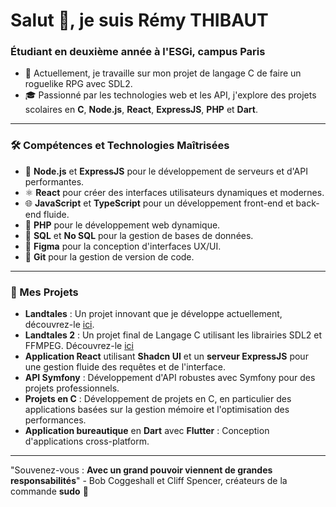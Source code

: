 # Salut 👋, je suis Rémy THIBAUT
### Étudiant en deuxième année à l'ESGi, campus Paris

- 🌱 Actuellement, je travaille sur mon projet de langage C de faire un roguelike RPG avec SDL2.
- 🎓 Passionné par les technologies web et les API, j'explore des projets scolaires en **C**, **Node.js**, **React**, **ExpressJS**, **PHP** et **Dart**.

---

### 🛠️ Compétences et Technologies Maîtrisées

- 🚀 **Node.js** et **ExpressJS** pour le développement de serveurs et d'API performantes.
- ⚛️ **React** pour créer des interfaces utilisateurs dynamiques et modernes.
- 🌐 **JavaScript** et **TypeScript** pour un développement front-end et back-end fluide.
- 🐘 **PHP** pour le développement web dynamique.
- 🐬 **SQL** et **No SQL** pour la gestion de bases de données.
- 🎨 **Figma** pour la conception d'interfaces UX/UI.
- 🐙 **Git** pour la gestion de version de code.

---

### 🚀 Mes Projets

- **Landtales** : Un projet innovant que je développe actuellement, découvrez-le [ici](https://github.com/Hitoyu22/Landtales).
- **Landtales 2** : Un projet final de Langage C utilisant les librairies SDL2 et FFMPEG. Découvrez-le [ici](https://github.com/Hitoyu22/Landtales-2)
- **Application React** utilisant **Shadcn UI** et un **serveur ExpressJS** pour une gestion fluide des requêtes et de l'interface.
- **API Symfony** : Développement d'API robustes avec Symfony pour des projets professionnels.
- **Projets en C** : Développement de projets en C, en particulier des applications basées sur la gestion mémoire et l'optimisation des performances.
- **Application bureautique** en **Dart** avec **Flutter** : Conception d'applications cross-platform.

---

"Souvenez-vous : **Avec un grand pouvoir viennent de grandes responsabilités**" - Bob Coggeshall et Cliff Spencer, créateurs de la commande **sudo** 🐧
